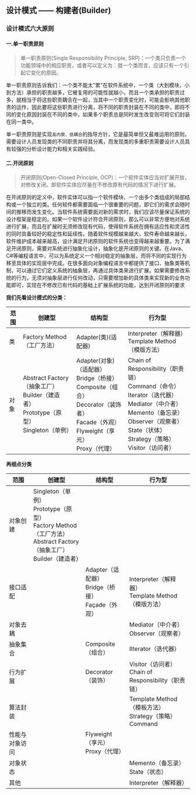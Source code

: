 ## 设计模式 —— 构建者(Builder)

### 设计模式六大原则

#### 一.单一职责原则

> 单一职责原则(Single Responsibility Principle, SRP)：一个类只负责一个功能领域中的相应职责，或者可以定义为：就一个类而言，应该只有一个引起它变化的原因。

单一职责原则告诉我们：一个类不能太"累"在软件系统中，一个类（大到模块，小到方法）承担的职责越多，它被复用的可能性就越小，而且一个类承担的职责过多，就相当于将这些职责耦合在一起，当其中一个职责变化时，可能会影响其他职责的运作，因此要将这些职责进行分离，将不同的职责封装在不同的类中，即将不同的变化原因封装在不同的类中，如果多个职责总是同时发生改变则可将它们封装在同一类中。

单一职责原则是实现`高内聚、低耦合`的指导方针，它是最简单但又最难运用的原则，需要设计人员发现类的不同职责并将其分离，而发现类的多重职责需要设计人员具有较强的分析设计能力和相关实践经验。

#### 二.开闭原则

> 开闭原则(Open-Closed Principle, OCP)：一个软件实体应当对扩展开放，对修改关闭。即软件实体应尽量在不修改原有代码的情况下进行扩展。

 在开闭原则的定义中，软件实体可以指一个软件模块、一个由多个类组成的局部结构或一个独立的类。任何软件都需要面临一个很重要的问题，即它们的需求会随时间的推移而发生变化。当软件系统需要面对新的需求时，我们应该尽量保证系统的设计框架是稳定的。如果一个软件设计符合开闭原则，那么可以非常方便地对系统进行扩展，而且在扩展时无须修改现有代码，使得软件系统在拥有适应性和灵活性的同时具备较好的稳定性和延续性。随着软件规模越来越大，软件寿命越来越长，软件维护成本越来越高，设计满足开闭原则的软件系统也变得越来越重要。为了满足开闭原则，需要对系统进行抽象化设计，抽象化是开闭原则的关键。在Java、C#等编程语言中，可以为系统定义一个相对稳定的抽象层，而将不同的实现行为移至具体的实现层中完成。在很多面向对象编程语言中都提供了接口、抽象类等机制，可以通过它们定义系统的抽象层，再通过具体类来进行扩展。如果需要修改系统的行为，无须对抽象层进行任何改动，只需要增加新的具体类来实现新的业务功能即可，实现在不修改已有代码的基础上扩展系统的功能，达到开闭原则的要求
     


**我们先看设计模式的分类：**

| 范围 | 创建型 | 结构型 | 行为型 |
| - | - | - |  - |
| 类 | Factory Method（工厂方法）| Adapter(类)(适配器) | Interpreter（解释器）<br>Template Method（模版方法）
| 对象 | Abstract Factory（抽象工厂）<br> Builder（建造者）<br>Prototype（原型）<br>Singleton（单例） | Adapter(对象)（适配器）<br>Bridge（桥接）<br>Composite（组合）<br>Decorator（装饰者）<br>Facade（外观）<br>Flyweight（享元）<br>Proxy（代理） | Chain of Responsibility（职责链）<br>Command（命令）<br>Iterator（迭代器）<br>Mediator（中介者）<br>Memento（备忘录）<br>Observer（观察者）<br>State（状体）<br>Strategy（策略）<br>Visitor（访问者）

**再细点分类**

| 范围 | 创建型 | 结构型 | 行为型 |
| - | - | - |  - |
| 对象创建 | Singleton（单例）<br>Prototype（原型）<br>Factory Method（工厂方法）<br>Abstract Factory（抽象工厂）<br>Builder（建造者）| | 
| 接口适配 | | Adapter（适配器）<br>Bridge（桥接）<br>Façade（外观） | Interpreter（解释器）<br>Template Method（模版方法）
| 对象去耦 | | | Mediator（中介者）<br>Observer（观察者）
| 抽象集合 | | Composite（组合） | IIterator（迭代器）
| 行为扩展 | | Decorator（装饰） | Visitor（访问者）<br>Chain of Responsibility（职责链）
| 算法封装 | |  | Template Method（模板方法）<br>Strategy（策略）<br>Command
| 性能与对象访问 | | Flyweight（享元）<br>Proxy（代理） | 
| 对象状态 ||  |Memento（备忘录）<br> State（状态）
| 其他 | || Interpreter（解释器）

